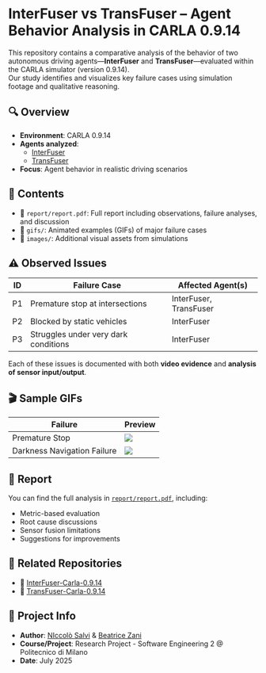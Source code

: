 # InterFuser vs TransFuser – Agent Behavior Analysis in CARLA 0.9.14

This repository contains a comparative analysis of the behavior of two autonomous driving agents—**InterFuser** and **TransFuser**—evaluated within the CARLA simulator (version 0.9.14).  
Our study identifies and visualizes key failure cases using simulation footage and qualitative reasoning.

## 🔍 Overview

- **Environment**: CARLA 0.9.14
- **Agents analyzed**:  
  - [InterFuser](https://github.com/NiccoloSalvi/InterFuser-Carla0914)  
  - [TransFuser](https://github.com/NiccoloSalvi/TransFuser-Carla0914)
- **Focus**: Agent behavior in realistic driving scenarios

## 📑 Contents

- 📄 `report/report.pdf`: Full report including observations, failure analyses, and discussion
- 📁 `gifs/`: Animated examples (GIFs) of major failure cases
- 📁 `images/`: Additional visual assets from simulations

## ⚠️ Observed Issues

| ID  | Failure Case                           | Affected Agent(s) |
|-----|----------------------------------------|-------------------|
| P1  | Premature stop at intersections        | InterFuser, TransFuser |
| P2  | Blocked by static vehicles             | InterFuser        |
| P3  | Struggles under very dark conditions   | InterFuser        |

Each of these issues is documented with both **video evidence** and **analysis of sensor input/output**.

## 🎬 Sample GIFs

| Failure | Preview |
|--------|---------|
| Premature Stop | ![](gifs/p1_premature_stop.gif) |
| Darkness Navigation Failure | ![](gifs/p3_dark_condition.gif) |

## 📘 Report

You can find the full analysis in [`report/report.pdf`](report/report.pdf), including:
- Metric-based evaluation
- Root cause discussions
- Sensor fusion limitations
- Suggestions for improvements

## 📎 Related Repositories

- 🔗 [InterFuser-Carla-0.9.14](https://github.com/NiccoloSalvi/InterFuser-Carla0914)
- 🔗 [TransFuser-Carla-0.9.14](https://github.com/NiccoloSalvi/TransFuser-Carla0914)

## 📅 Project Info

- **Author**: [NIccolò Salvi](https://github.com/NiccoloSalvi) & [Beatrice Zani](https://github.com/beazani) 
- **Course/Project**: Research Project - Software Engineering 2 @ Politecnico di Milano
- **Date**: July 2025
